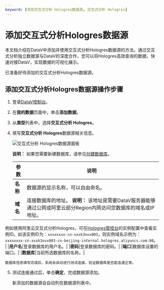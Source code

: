 ```yaml
---
keyword: [添加交互式分析 Hologres数据源, 交互式分析 Hologres]
---
```


# 添加交互式分析Hologres数据源

本文档介绍在DataV中添加并使用交互式分析Hologres数据源的方法。通过交互式分析独立数据源与DataV的深度合作，您可以将Hologres高效查询的数据，快速对接DataV，实现数据的可视化展示。

已准备好待添加的交互式分析Hologres数据源。

## 添加交互式分析Hologres数据源操作步骤

1.  登录[DataV控制台](https://datav.aliyun.com/)。

2.  在**我的数据**页面中，单击**添加数据**。

3.  从**类型**列表中，选择**交互式分析 Hologres**。

4.  填写**交互式分析 Hologres**数据源相关信息。

    ![交互式分析 Hologres数据源面板](https://static-aliyun-doc.oss-cn-hangzhou.aliyuncs.com/assets/img/zh-CN/2805964951/p112718.jpg)

    **说明：** 如果您需要新建数据库，请参见[创建数据库](/cn.zh-CN/快速入门/创建数据库.md)。

    |参数|说明|
    |--|--|
    |**名称**|数据源的显示名称，可以自由命名。|
    |**域名**|连接数据库的地址。 **说明：** 该地址是需要DataV服务器能够通过公网或阿里云部分Region内网访问您数据库的域名或IP地址。

例如使用阿里云交互式分析Hologres，可在[Hologres管控台](https://hologram.console.aliyun.com/#/instance)的实例配置中查看实例ID。如该实例ID为：`xxxxxxxx-cn-xxxk3ovx003`，则实例域名示例为：`xxxxxxxx-cn-xxxk3ovx003-cn-beijing-internal.hologres.aliyuncs.com:80`。 |
    |**用户名**|登录数据库的用户名。|
    |**密码**|登录数据库的密码。|
    |**端口**|数据库设置的端口。|
    |**数据库**|当前所选数据库的名称。|

    数据库信息填写完成后，系统会自动进行测试连接，验证数据库是否能连通正常。

5.  测试连接通过后，单击**确定**，完成数据源添加。

    新添加的数据源会自动列在数据源列表中。



